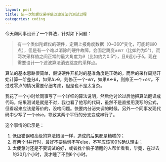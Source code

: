 ```yaml
---
layout: post
title: 记一次陀螺仪采样值滤波算法的测试过程
categories: coding
---
```


今天帮同事设计了一个算法，针对如下问题：

> 有一个类似陀螺仪的硬件，定期上报角度数据（0~360°变化，可能跨越0点），但是有一个难以消除的硬件故障，会固定跳变±*err*（比如约为5°），而两次采样值之间正常的最大角度为*θ*（比如约为0.5°），且θ远小于δ。现在需要设计一个滤波算法消去跳变的采样点。

算法的基本思路很简单，假设硬件开机时的基准角度是正确的，而后的采样周期开始计算一阶差分*Δ*，如果Δ>θ，则修正一个-*err*，如果Δ<-θ，则修正一个+*err*。不过过零点的情况需要仔细考虑，但是也不是太复杂。

我花了一个小时给同事写了一个详细的算法说明，然后他讨论过后他把算法翻译成代码，结果测试是就是不对，我也看了他写的代码，虽然不是直接用我写的公式，但看起来应该是等价的，没啥问题。快要内分泌失调的时候，另外一个同事发现代码中少写了一个else，导致某两个平行的分支变成串行了。

这个事情的启示是：

1. 低级错误和高级的算法错误一样，造成的后果都是糟糕的；
2. 有两个if并行时，最好不要偷懒不写else，不写应该100%确认理由；
3. 太疲惫时还是不要调试的好，或者找个脑子清醒的人帮忙看看，毕竟，在过去的30几个小时，我才睡了不到6个小时。